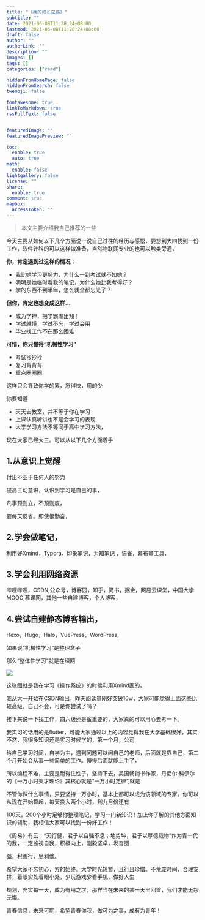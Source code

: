 ```yaml
---
title: "《我的成长之路》"
subtitle: ""
date: 2021-06-08T11:28:24+08:00
lastmod: 2021-06-08T11:28:24+08:00
draft: false
author: ""
authorLink: ""
description: ""
images: []
tags: []
categories: ["read"]

hiddenFromHomePage: false
hiddenFromSearch: false
twemoji: false

fontawesome: true
linkToMarkdown: true
rssFullText: false


featuredImage: ""
featuredImagePreview: ""

toc:
  enable: true
  auto: true
math:
  enable: false
lightgallery: false
license: ""
share:
  enable: true
comment: true
mapbox:
  accessToken: ""
---
```




> 本文主要介绍我自己推荐的一些

<!--more-->

今天主要从如何以下几个方面说一说自己过往的经历与感悟，要想到大四找到一份工作，软件计科的可以这样做准备，当然物联网专业的也可以触类旁通，

**你，肯定遇到过这样的情况：**

- 我比她学习更努力，为什么一到考试就不如她？
- 明明是她临时看我的笔记，为什么她比我考得好？
- 学的东西不到半年，怎么就全都忘光了？

**但你，肯定也想变成这样…**

- 成为学神，把学霸虐出翔！
- 学过就懂，学过不忘，学过会用
- 毕业找工作不在那么困难

**可惜，你只懂得“机械性学习”**

- 考试抄抄抄
- 复习背背背
- 重点圈圈圈

这样只会导致你学的累，忘得快，用的少

你要知道

- 天天去教室，并不等于你在学习
- 上课认真听讲也不是会学习的表现
- 大学学习方法不等同于高中学习方法，

现在大家已经大三。可以从以下几个方面着手

## 1.从意识上觉醒

付出不亚于任何人的努力

提高主动意识，认识到学习是自己的事，

凡事预则立，不预则废，

要每天反省。即使很勤奋，

## 2.学会做笔记，

利用好Xmind，Typora，印象笔记，为知笔记 ，语雀，幕布等工具，

## 3.学会利用网络资源

哔哩哔哩，CSDN,公众号，博客园，知乎，简书，掘金，网易云课堂，中国大学MOOC,慕课网，其他一些自建博客，个人博客，

## 4.尝试自建静态博客输出，

Hexo，Hugo，Halo，VuePress，WordPress,

如果说“机械性学习”是整理盒子

那么“整体性学习”就是在织网

![](https://i.loli.net/2021/06/08/zdmf3M8FkvHbLoa.png)

这张图就是我在学习《操作系统》的时候利用Xmind画的。

我从大一开始在CSDN输出，昨天阅读量刚好突破10w，大家可能觉得上面这些比较高级，自己不会，可是你尝试了吗？

接下来说一下找工作，四六级还是蛮重要的，大家真的可以用心去考一下。

我实习的话用的是flutter，可能大家通过以上的内容觉得我在大学基础很好，其实不然，我很多知识还是实习时候学的，第一个月，公司

给自己学习时间，自学为主，遇到问题可以问自己的老师，后面就是靠自己，第二个月开始会从事一些简单的工作。慢慢后面就能上手了，

所以编程不难，主要是耐得住性子，坚持下去，美国畅销书作家，丹尼尔·科伊尔的《一万小时天才理论》其核心就是“一万小时定律”,就是

不管你做什么事情，只要坚持一万小时，基本上都可以成为该领域的专家。你可以从现在开始算起，每天投入两个小时，到九月份还有

100天，200个小时足够你整理笔记，学习一门新知识！加上你了解的其他方面知识的辅助，我相信大家可以找到一份好工作！

《周易》有云：“天行健，君子以自强不息；地势坤，君子以厚德载物”作为青一代的我，一定监视自我，积极向上，刚毅坚卓，发奋图

强，积善行，思利他。

希望大家不忘初心，方的始终。大学时光短暂，且行且珍惜。不荒废时间，合理安排，着眼实处着眼小处，少玩游戏少看手机，做好人生

规划，充实每一天，成为有用之才，那样当在未来的某一天里回首，我们才能无怨无悔。

青春信息，未来可期，希望青春你我，做可为之事，成有为青年！

